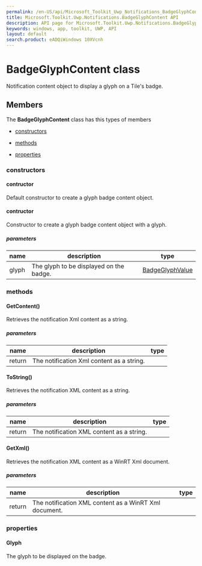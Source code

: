 ```yaml
---
permalink: /en-US/api/Microsoft_Toolkit_Uwp_Notifications_BadgeGlyphContent.htm
title: Microsoft.Toolkit.Uwp.Notifications.BadgeGlyphContent API 
description: API page for Microsoft.Toolkit.Uwp.Notifications.BadgeGlyphContent
keywords: windows, app, toolkit, UWP, API
layout: default
search.product: eADQiWindows 10XVcnh
---
```



# BadgeGlyphContent class

Notification content object to display a glyph on a Tile's badge.

## Members

The **BadgeGlyphContent** class has this types of members

* [constructors](#constructors)

* [methods](#methods)

* [properties](#properties)

### constructors

#### contructor

Default constructor to create a glyph badge content object.



#### contructor

Constructor to create a glyph badge content object with a glyph.

##### parameters



| name | description | type || --- | --- | --- || glyph | The glyph to be displayed on the badge. | [BadgeGlyphValue](Microsoft_Toolkit_Uwp_Notifications_BadgeGlyphValue.htm) |


### methods

#### GetContent()

Retrieves the notification Xml content as a string.

##### parameters



| name | description | type || --- | --- | --- || return |The notification Xml content as a string. |


#### ToString()

Retrieves the notification XML content as a string.

##### parameters



| name | description | type || --- | --- | --- || return |The notification XML content as a string. |


#### GetXml()

Retrieves the notification XML content as a WinRT Xml document.

##### parameters



| name | description | type || --- | --- | --- || return |The notification XML content as a WinRT Xml document. |


### properties

#### Glyph

The glyph to be displayed on the badge.


